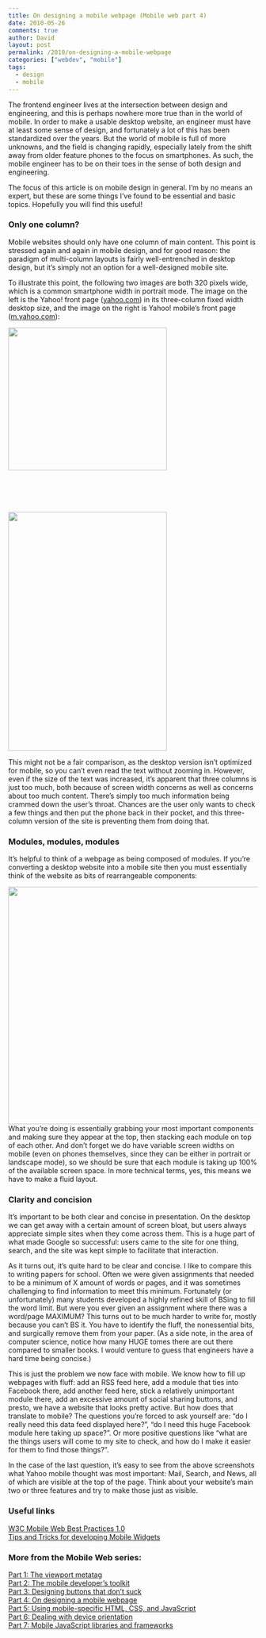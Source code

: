 ```yaml
---
title: On designing a mobile webpage (Mobile web part 4)
date: 2010-05-26
comments: true
author: David
layout: post
permalink: /2010/on-designing-a-mobile-webpage
categories: ["webdev", "mobile"]
tags:
  - design
  - mobile
---
```

The frontend engineer lives at the intersection between design and engineering, and this is perhaps nowhere more true than in the world of mobile. In order to make a usable desktop website, an engineer must have at least some sense of design, and fortunately a lot of this has been standardized over the years. But the world of mobile is full of more unknowns, and the field is changing rapidly, especially lately from the shift away from older feature phones to the focus on smartphones. As such, the mobile engineer has to be on their toes in the sense of both design and engineering.

The focus of this article is on mobile design in general. I&#8217;m by no means an expert, but these are some things I&#8217;ve found to be essential and basic topics. Hopefully you will find this useful!

### Only one column?

Mobile websites should only have one column of main content. This point is stressed again and again in mobile design, and for good reason: the paradigm of multi-column layouts is fairly well-entrenched in desktop design, but it&#8217;s simply not an option for a well-designed mobile site.

To illustrate this point, the following two images are both 320 pixels wide, which is a common smartphone width in portrait mode. The image on the left is the Yahoo! front page ([yahoo.com][1]) in its three-column fixed width desktop size, and the image on the right is Yahoo! mobile&#8217;s front page ([m.yahoo.com][2]):

<img src="http://davidbcalhoun.com/wp-content/uploads/2010/05/yahoo-frontpage.jpg" alt="" title="Yahoo desktop front page" width="320" height="288" class="alignleft size-full wp-image-243 left-margin-large" style="padding: 0 0 6em 0;" /><img src="http://davidbcalhoun.com/wp-content/uploads/2010/05/yahoo-mobile.jpg" alt="" title="Yahoo Mobile front page" width="320" height="482" class="alignleft size-full wp-image-244 left-margin-large" />

This might not be a fair comparison, as the desktop version isn&#8217;t optimized for mobile, so you can&#8217;t even read the text without zooming in. However, even if the size of the text was increased, it&#8217;s apparent that three columns is just too much, both because of screen width concerns as well as concerns about too much content. There&#8217;s simply too much information being crammed down the user&#8217;s throat. Chances are the user only wants to check a few things and then put the phone back in their pocket, and this three-column version of the site is preventing them from doing that.

### Modules, modules, modules

It&#8217;s helpful to think of a webpage as being composed of modules. If you&#8217;re converting a desktop website into a mobile site then you must essentially think of the website as bits of rearrangeable components:

<img src="http://davidbcalhoun.com/wp-content/uploads/2010/05/mobile-modules.png" alt="" title="Components of a website, broken into modules" width="774" height="479" class="size-full wp-image-253" /> 
What you&#8217;re doing is essentially grabbing your most important components and making sure they appear at the top, then stacking each module on top of each other. And don&#8217;t forget we do have variable screen widths on mobile (even on phones themselves, since they can be either in portrait or landscape mode), so we should be sure that each module is taking up 100% of the available screen space. In more technical terms, yes, this means we have to make a fluid layout.

### Clarity and concision

It&#8217;s important to be both clear and concise in presentation. On the desktop we can get away with a certain amount of screen bloat, but users always appreciate simple sites when they come across them. This is a huge part of what made Google so successful: users came to the site for one thing, search, and the site was kept simple to facilitate that interaction.

As it turns out, it&#8217;s quite hard to be clear and concise. I like to compare this to writing papers for school. Often we were given assignments that needed to be a minimum of X amount of words or pages, and it was sometimes challenging to find information to meet this minimum. Fortunately (or unfortunately) many students developed a highly refined skill of BSing to fill the word limit. But were you ever given an assignment where there was a word/page MAXIMUM? This turns out to be much harder to write for, mostly because you can&#8217;t BS it. You have to identify the fluff, the nonessential bits, and surgically remove them from your paper. (As a side note, in the area of computer science, notice how many HUGE tomes there are out there compared to smaller books. I would venture to guess that engineers have a hard time being concise.)

This is just the problem we now face with mobile. We know how to fill up webpages with fluff: add an RSS feed here, add a module that ties into Facebook there, add another feed here, stick a relatively unimportant module there, add an excessive amount of social sharing buttons, and presto, we have a website that looks pretty active. But how does that translate to mobile? The questions you&#8217;re forced to ask yourself are: &#8220;do I really need this data feed displayed here?&#8221;, &#8220;do I need this huge Facebook module here taking up space?&#8221;. Or more positive questions like &#8220;what are the things users will come to my site to check, and how do I make it easier for them to find those things?&#8221;.

In the case of the last question, it&#8217;s easy to see from the above screenshots what Yahoo mobile thought was most important: Mail, Search, and News, all of which are visible at the top of the page. Think about your website&#8217;s main two or three features and try to make those just as visible.

### Useful links

[W3C Mobile Web Best Practices 1.0][3]  
[Tips and Tricks for developing Mobile Widgets][4]

### More from the Mobile Web series:

[Part 1: The viewport metatag][5]  
[Part 2: The mobile developer’s toolkit][6]  
[Part 3: Designing buttons that don’t suck][7]  
[Part 4: On designing a mobile webpage][8]  
[Part 5: Using mobile-specific HTML, CSS, and JavaScript][9]  
[Part 6: Dealing with device orientation][10]  
[Part 7: Mobile JavaScript libraries and frameworks][11]

 [1]: http://yahoo.com
 [2]: http://m.yahoo.com
 [3]: http://www.w3.org/TR/mobile-bp/
 [4]: http://carsonified.com/blog/dev/tips-and-tricks-for-developing-mobile-widgets/
 [5]: http://davidbcalhoun.com/2010/viewport-metatag
 [6]: http://davidbcalhoun.com/2010/the-mobile-developers-toolkit-mobile-web-part-2
 [7]: http://davidbcalhoun.com/2010/designing-buttons-that-dont-suck
 [8]: http://davidbcalhoun.com/2010/on-designing-a-mobile-webpage
 [9]: http://davidbcalhoun.com/2010/using-mobile-specific-html-css-javascript
 [10]: http://davidbcalhoun.com/2010/dealing-with-device-orientation
 [11]: http://davidbcalhoun.com/2010/mobile-javascript-libraries-and-frameworks